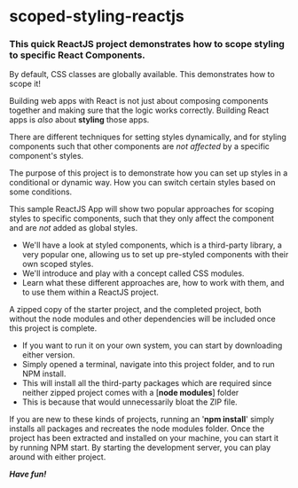 # scoped-styling-reactjs
### This quick ReactJS project demonstrates how to scope styling to specific React Components. 

By default, CSS classes are globally available.  This demonstrates how to scope it!

Building web apps with React is not just about composing components together and making sure that the logic works correctly.  Building React apps is _also_ about **styling** those apps.

There are different techniques for setting styles dynamically, and for styling components such that other components are _not affected_ by a specific component's styles.

The purpose of this project is to demonstrate how you can set up styles in a conditional or dynamic way.  How you can switch certain styles based on some conditions.

This sample ReactJS App will show two popular approaches for scoping styles to specific components, such that they only affect the component and are _not_ added as global styles.
  - We'll have a look at styled components, which is a third-party library, a very popular one, allowing us to set up pre-styled components with their own scoped styles.
  - We'll introduce and play with a concept called CSS modules.
  - Learn what these different approaches are, how to work with them, and to use them within a ReactJS project.

A zipped copy of the starter project, and the completed project, both without the node modules and other dependencies will be included once this project is complete.
  - If you want to run it on your own system, you can start by downloading either version.
  - Simply opened a terminal, navigate into this project folder, and to run NPM install.
  - This will install all the third-party packages which are required since neither zipped project comes with a [**node modules**] folder
  - This is because that would unnecessarily bloat the ZIP file.

If you are new to these kinds of projects, running an '**npm install**' simply installs all packages and recreates the node modules folder.
Once the project has been extracted and installed on your machine, you can start it by running NPM start.
By starting the development server, you can play around with either project.

**_Have fun!_**
